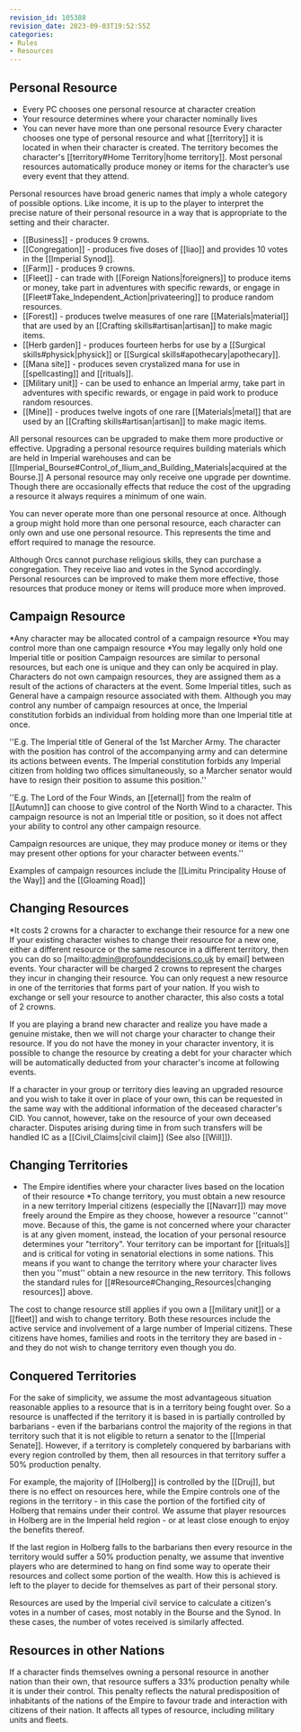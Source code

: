 ```yaml
---
revision_id: 105388
revision_date: 2023-09-03T19:52:55Z
categories:
- Rules
- Resources
---
```


## Personal Resource
* Every PC chooses one personal resource at character creation
* Your resource determines where your character nominally lives
* You can never have more than one personal resource
Every character chooses one type of personal resource and what [[territory]] it is located in when their character is created. The territory becomes the character's [[territory#Home Territory|home territory]]. Most personal resources automatically produce money or items for the character’s use every event that they attend.

Personal resources have broad generic names that imply a whole category of possible options. Like income, it is up to the player to interpret the precise nature of their personal resource in a way that is appropriate to the setting and their character.

* [[Business]] - produces 9 crowns.
* [[Congregation]] - produces five doses of [[liao]] and provides 10 votes in the [[Imperial Synod]].
* [[Farm]] - produces 9 crowns.
* [[Fleet]] - can trade with [[Foreign Nations|foreigners]] to produce items or money, take part in adventures with specific rewards, or engage in [[Fleet#Take_Independent_Action|privateering]] to produce random resources.
* [[Forest]] - produces twelve measures of one rare [[Materials|material]] that are used by an [[Crafting skills#artisan|artisan]] to make magic items.
* [[Herb garden]] - produces fourteen herbs for use by a [[Surgical skills#physick|physick]] or [[Surgical skills#apothecary|apothecary]].
* [[Mana site]] - produces seven crystalized mana for use in [[spellcasting]] and [[rituals]].
* [[Military unit]] - can be used to enhance an Imperial army, take part in adventures with specific rewards, or engage in paid work to produce random resources.
* [[Mine]] - produces twelve ingots of one rare [[Materials|metal]] that are used by an [[Crafting skills#artisan|artisan]] to make magic items.

All personal resources can be upgraded to make them more productive or effective. Upgrading a personal resource requires building materials which are held in Imperial warehouses and can be [[Imperial_Bourse#Control_of_Ilium_and_Building_Materials|acquired at the Bourse.]] A personal resource may only receive one upgrade per downtime. Though there are occasionally effects that reduce the cost of the upgrading a resource it always requires a minimum of one wain.

You can never operate more than one personal resource at once. Although a group might hold more than one personal resource, each character can only own and use one personal resource. This represents the time and effort required to manage the resource.

Although Orcs cannot purchase religious skills, they can purchase a congregation. They receive liao and votes in the Synod accordingly.
Personal resources can be improved to make them more effective, those resources that produce money or items will produce more when improved. 


## Campaign Resource
*Any character may be allocated control of a campaign resource
*You may control more than one campaign resource
*You may legally only hold one Imperial title or position
Campaign resources are similar to personal resources, but each one is unique and they can only be acquired in play. Characters do not own campaign resources, they are assigned them as a result of the actions of characters at the event. Some Imperial titles, such as General have a campaign resource associated with them. Although you may control any number of campaign resources at once, the Imperial constitution forbids an individual from holding more than one Imperial title at once.

''E.g. The Imperial title of General of the 1st Marcher Army. The character with the position has control of the accompanying army and can determine its actions between events. The Imperial constitution forbids any Imperial citizen from holding two offices simultaneously, so a Marcher senator would have to resign their position to assume this position.''

''E.g. The Lord of the Four Winds, an [[eternal]] from the realm of [[Autumn]] can choose to give control of the North Wind to a character. This campaign resource is not an Imperial title or position, so it does not affect your ability to control any other campaign resource.

Campaign resources are unique, they may produce money or items or they may present other options for your character between events.''

Examples of campaign resources include the [[Limitu Principality House of the Way]] and the [[Gloaming Road]]

## Changing Resources
*It costs 2 crowns for a character to exchange their resource for a new one
If your existing character wishes to change their resource for a new one, either a different resource or the same resource in a different territory, then you can do so [mailto:admin@profounddecisions.co.uk by email] between events. Your character will be charged 2 crowns to represent the charges they incur in changing their resource. You can only request a new resource in one of the territories that forms part of your nation. If you wish to exchange or sell your resource to another character, this also costs a total of 2 crowns.

If you are playing a brand new character and realize you have made a genuine mistake, then we will not charge your character to change their resource. If you do not have the money in your character inventory, it is possible to change the resource by creating a debt for your character which will be automatically deducted from your character's income at following events.

If a character in your group or territory dies leaving an upgraded resource and you wish to take it over in place of your own, this can be requested in the same way with the additional information of the deceased character's CID. You cannot, however, take on the resource of your own deceased character. Disputes arising during time in from such transfers will be handled IC as a [[Civil_Claims|civil claim]] (See also [[Will]]).

## Changing Territories
* The Empire identifies where your character lives based on the location of their resource
*To change territory, you must obtain a new resource in a new territory
Imperial citizens (especially the [[Navarr]]) may move freely around the Empire as they choose, however a resource ''cannot'' move. Because of this, the game is not concerned where your character is at any given moment, instead, the location of your personal resource determines your "territory". Your territory can be important for [[rituals]] and is critical for voting in senatorial elections in some nations. This means if you want to change the territory where your character lives then you ''must'' obtain a new resource in the new territory. This follows the standard rules for [[#Resource#Changing_Resources|changing resources]] above.

The cost to change resource still applies if you own a [[military unit]] or a [[fleet]] and wish to change territory. Both these resources include the active service and involvement of a large number of Imperial citizens. These citizens have homes, families and roots in the territory they are based in - and they do not wish to change territory even though you do.

## Conquered Territories
For the sake of simplicity, we assume the most advantageous situation reasonable applies to a resource that is in a territory being fought over. So a resource is unaffected if the territory it is based in is partially controlled by barbarians - even if the barbarians control the majority of the regions in that territory such that it is not eligible to return a senator to the [[Imperial Senate]]. However, if a territory is completely conquered by barbarians with every region controlled by them, then all resources in that territory suffer a 50% production penalty.

For example, the majority of [[Holberg]] is controlled by the [[Druj]], but there is no effect on resources here, while the Empire controls one of the regions in the territory - in this case the portion of the fortified city of Holberg that remains under their control. We assume that player resources in Holberg are in the Imperial held region - or at least close enough to enjoy the benefits thereof. 

If the last region in Holberg falls to the barbarians then every resource in the territory would suffer a 50% production penalty, we assume that inventive players who are determined to hang on find some way to operate their resources and collect some portion of the wealth. How this is achieved is left to the player to decide for themselves as part of their personal story.

Resources are used by the Imperial civil service to calculate a citizen's votes in a number of cases, most notably in the Bourse and the Synod. In these cases, the number of votes received is similarly affected.

## Resources in other Nations
If a character finds themselves owning a personal resource in another nation than their own, that resource suffers a 33% production penalty while it is under their control. This penalty reflects the natural predisposition of inhabitants of the nations of the Empire to favour trade and interaction with citizens of their nation. It affects all types of resource, including military units and fleets.


